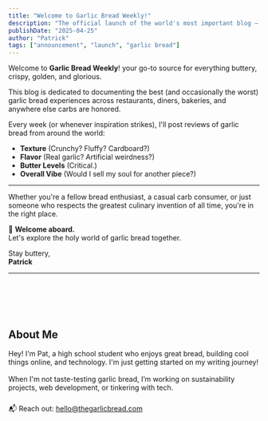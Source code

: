 ```yaml
---
title: "Welcome to Garlic Bread Weekly!"
description: "The official launch of the world's most important blog — dedicated entirely to garlic bread."
publishDate: "2025-04-25"
author: "Patrick"
tags: ["announcement", "launch", "garlic bread"]
---
```


Welcome to **Garlic Bread Weekly**! your go-to source for everything buttery, crispy, golden, and glorious.

This blog is dedicated to documenting the best (and occasionally the worst) garlic bread experiences across restaurants, diners, bakeries, and anywhere else carbs are honored.

Every week (or whenever inspiration strikes), I'll post reviews of garlic bread from around the world:
- **Texture** (Crunchy? Fluffy? Cardboard?)
- **Flavor** (Real garlic? Artificial weirdness?)
- **Butter Levels** (Critical.)
- **Overall Vibe** (Would I sell my soul for another piece?)

---

Whether you're a fellow bread enthusiast, a casual carb consumer, or just someone who respects the greatest culinary invention of all time, you're in the right place.

🥖 **Welcome aboard.**  
Let's explore the holy world of garlic bread together.

Stay buttery,  
**Patrick**
<hr/>
<section id="about" style="margin-top: 3rem; padding-top: 2rem;">
  <h2>About Me</h2>
  <p>Hey! 
  I'm Pat, a high school student who enjoys great bread, building cool things online, and technology. I'm just getting started on my writing journey! 
  <br><br>
  When I'm not taste-testing garlic bread, I’m working on sustainability projects, web development, or tinkering with tech.</p>
  <p style="margin-top: 1.5rem;">
    📬 Reach out: <a href="mailto:hello@thegarlicbread.com">hello@thegarlicbread.com</a>
  </p>
</section>
